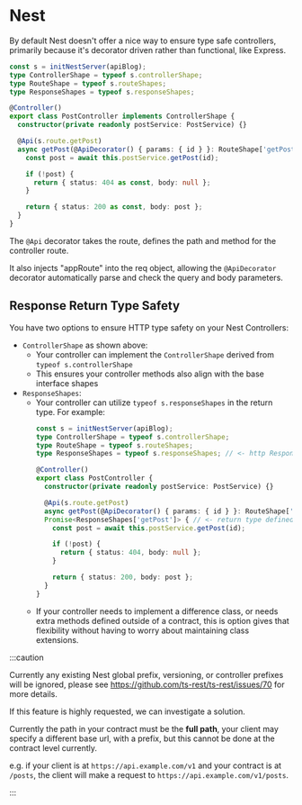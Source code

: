 # Nest

By default Nest doesn't offer a nice way to ensure type safe controllers, primarily because it's decorator driven rather than functional, like Express.

```typescript
const s = initNestServer(apiBlog);
type ControllerShape = typeof s.controllerShape;
type RouteShape = typeof s.routeShapes;
type ResponseShapes = typeof s.responseShapes;

@Controller()
export class PostController implements ControllerShape {
  constructor(private readonly postService: PostService) {}

  @Api(s.route.getPost)
  async getPost(@ApiDecorator() { params: { id } }: RouteShape['getPost']) {
    const post = await this.postService.getPost(id);

    if (!post) {
      return { status: 404 as const, body: null };
    }

    return { status: 200 as const, body: post };
  }
}
```

The `@Api` decorator takes the route, defines the path and method for the controller route.

It also injects "appRoute" into the req object, allowing the `@ApiDecorator` decorator automatically parse and check the query and body parameters.


## Response Return Type Safety

You have two options to ensure HTTP type safety on your Nest Controllers: 

- `ControllerShape` as shown above: 
  - Your controller can implement the `ControllerShape` derived from `typeof s.controllerShape`
  - This ensures your controller methods also align with the base interface shapes
- `ResponseShapes`:
  - Your controller can utilize `typeof s.responseShapes` in the return type. For example:
    ```typescript
    const s = initNestServer(apiBlog);
    type ControllerShape = typeof s.controllerShape;
    type RouteShape = typeof s.routeShapes;
    type ResponseShapes = typeof s.responseShapes; // <- http Responses defined in contract

    @Controller()
    export class PostController {
      constructor(private readonly postService: PostService) {}

      @Api(s.route.getPost)
      async getPost(@ApiDecorator() { params: { id } }: RouteShape['getPost']):
      Promise<ResponseShapes['getPost']> { // <- return type defined here
        const post = await this.postService.getPost(id);

        if (!post) {
          return { status: 404, body: null };
        }

        return { status: 200, body: post };
      }
    }
    ```
  - If your controller needs to implement a difference class, or needs extra methods defined outside of a contract, this is option gives that flexibility without having to worry about maintaining class extensions. 


:::caution

Currently any existing Nest global prefix, versioning, or controller prefixes will be ignored, please see https://github.com/ts-rest/ts-rest/issues/70 for more details.

If this feature is highly requested, we can investigate a solution.

Currently the path in your contract must be the **full path**, your client may specify a different base url, with a prefix, but this cannot be done at the contract level currently.

e.g. if your client is at `https://api.example.com/v1` and your contract is at `/posts`, the client will make a request to `https://api.example.com/v1/posts`.

:::
